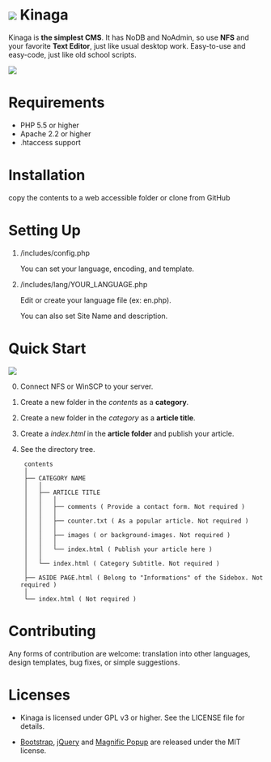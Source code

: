 # ![](https://avatars3.githubusercontent.com/u/26238188?v=3&s=45) Kinaga

Kinaga is **the simplest CMS**. It has NoDB and NoAdmin, so use **NFS** and your favorite **Text Editor**, just like usual desktop work. Easy-to-use and easy-code, just like old school scripts.

![](https://cloud.githubusercontent.com/assets/26238188/23820102/835ae602-0654-11e7-9d54-fbdf9f3f369f.png)


# Requirements

- PHP 5.5 or higher
- Apache 2.2 or higher
- .htaccess support


# Installation

copy the contents to a web accessible folder or clone from GitHub


# Setting Up

1. /includes/config.php

	You can set your language, encoding, and template.

2. /includes/lang/YOUR_LANGUAGE.php

	Edit or create your language file (ex: en.php).

	You can also set Site Name and description.


# Quick Start

![](https://cloud.githubusercontent.com/assets/26238188/23639374/a7f382e4-032a-11e7-81ed-86beb7cdafc0.gif)

0. Connect NFS or WinSCP to your server.

1. Create a new folder in the *contents* as a **category**.

2. Create a new folder in the *category* as a **article title**.

3. Create a *index.html* in the **article folder** and publish your article.

4. See the directory tree.



		contents
		│
		├── CATEGORY NAME
		│	│
		│	├── ARTICLE TITLE
		│	│	│
		│	│	├── comments ( Provide a contact form. Not required )
		│	│	│
		│	│	├── counter.txt ( As a popular article. Not required )
		│	│	│
		│	│	├── images ( or background-images. Not required )
		│	│	│
		│	│	└── index.html ( Publish your article here )
		│	│
		│	└── index.html ( Category Subtitle. Not required )
		│
		├── ASIDE PAGE.html ( Belong to "Informations" of the Sidebox. Not required )
		│
		└── index.html ( Not required )


# Contributing

Any forms of contribution are welcome: translation into other languages, design templates, bug fixes, or simple suggestions.



# Licenses

- Kinaga is licensed under GPL v3 or higher. See the LICENSE file for details.

- [Bootstrap](http://getbootstrap.com/), [jQuery](http://jquery.com/) and [Magnific Popup](http://dimsemenov.com/plugins/magnific-popup/) are released under the MIT license.


